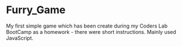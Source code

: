 # Furry_Game
My first simple game which has been create during my Coders Lab BootCamp as a homework - there were short instructions. Mainly used JavaScript.
